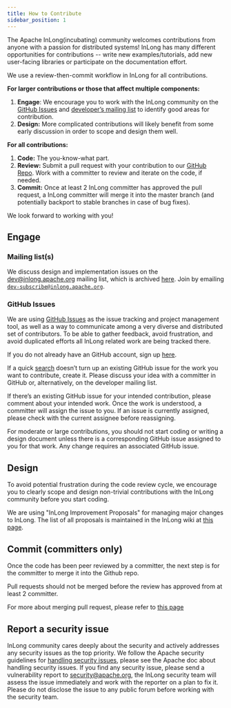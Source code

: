 ```yaml
---
title: How to Contribute
sidebar_position: 1
---
```


The Apache InLong(incubating) community welcomes contributions from anyone with a passion for distributed systems! InLong has many different opportunities for contributions -- write new examples/tutorials, add new user-facing libraries or participate on the documentation effort.

We use a review-then-commit workflow in InLong for all contributions.

**For larger contributions or those that affect multiple components:**

1. **Engage**: We encourage you to work with the InLong community on the [GitHub Issues](https://github.com/apache/incubator-inlong/issues) and [developer’s mailing list](/docs/contact) to identify good areas for contribution.
2. **Design:** More complicated contributions will likely benefit from some early discussion in order to scope and design them well.

**For all contributions:**

1. **Code:** The you-know-what part.
2. **Review:** Submit a pull request with your contribution to our [GitHub Repo](https://github.com/apache/incubator-inlong). Work with a committer to review and iterate on the code, if needed.
3. **Commit:** Once at least 2 InLong committer has approved the pull request, a InLong committer will merge it into the master branch (and potentially backport to stable branches in case of bug fixes).

We look forward to working with you!

## Engage

### Mailing list(s)

We discuss design and implementation issues on the [dev@inlong.apache.org](mailto:dev@inlong.apache.org) mailing list, which is archived [here](https://lists.apache.org/list.html?dev@inlong.apache.org). Join by emailing [`dev-subscribe@inlong.apache.org`](mailto:dev-subscribe@inlong.apache.org).

### GitHub Issues

We are using [GitHub Issues](https://github.com/apache/incubator-inlong/issues) as the issue tracking
and project management tool, as well as a way to communicate among a very diverse and distributed set of contributors. To be able to gather feedback, avoid frustration, and avoid duplicated efforts all InLong related work are being tracked there.

If you do not already have an GitHub account, sign up [here](https://github.com/signup).

If a quick [search](https://github.com/apache/incubator-inlong/issues) doesn’t turn up an existing GitHub issue for the work you want to contribute, create it. Please discuss your idea with a committer in GitHub or, alternatively, on the developer mailing list.

If there’s an existing GitHub issue for your intended contribution, please comment about your intended work. Once the work is understood, a committer will assign the issue to you. If an issue is currently assigned, please check with the current assignee before reassigning.

For moderate or large contributions, you should not start coding or writing a design document unless there is a corresponding GitHub issue assigned to you for that work. Any change requires an associated GitHub issue.

## Design

To avoid potential frustration during the code review cycle, we encourage you to clearly scope and design non-trivial contributions with the InLong community before you start coding.

We are using "InLong Improvement Proposals" for managing major changes to InLong. The list of all proposals is maintained in the InLong wiki at [this page](https://github.com/apache/incubator-inlong/wiki).

## Commit (committers only)

Once the code has been peer reviewed by a committer, the next step is for the committer to merge it into the Github repo.

Pull requests should not be merged before the review has approved from at least 2 committer.

For more about merging pull request, please refer to [this page](https://github.com/apache/incubator-inlong/pulls)

## Report a security issue
InLong community cares deeply about the security and actively addresses any security issues as the top priority. 
We follow the Apache security guidelines for [handling security issues](https://www.apache.org/security/), please see the Apache doc about handling security issues. 
If you find any security issue, please send a vulnerability report to [security@apache.org](mailto:security@apache.org), the InLong security team will assess the issue immediately and work with the reporter on a plan to fix it. 
Please do not disclose the issue to any public forum before working with the security team.
